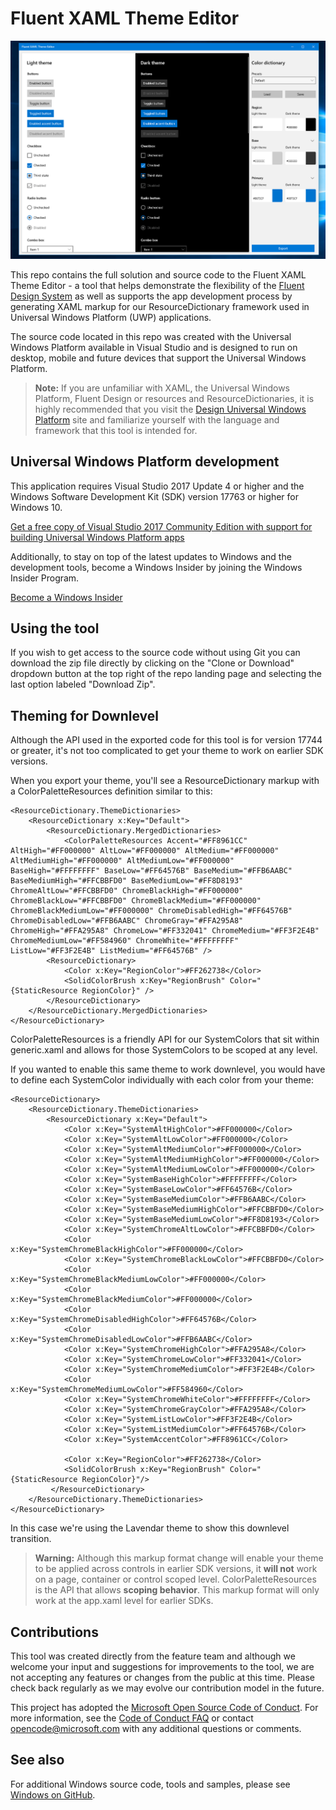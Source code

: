 
Fluent XAML Theme Editor 
===

![using component overrides](XamlThemeEditor_screenshot.png)

This repo contains the full solution and source code to the Fluent XAML Theme Editor - a tool that helps demonstrate the flexibility of the [Fluent Design System](https://www.microsoft.com/design/fluent/) as well as supports the app development process by generating XAML markup for our ResourceDictionary framework used in Universal Windows Platform (UWP) applications.

The source code located in this repo was created with the Universal Windows Platform available in Visual Studio and is designed to run on desktop, mobile and future devices that support the Universal Windows Platform.

> **Note:** If you are unfamiliar with XAML, the Universal Windows Platform, Fluent Design or resources and ResourceDictionaries, it is highly recommended that you visit the [Design Universal Windows Platform](https://developer.microsoft.com/en-us/windows/apps/design) site and familiarize yourself with the language and framework that this tool is intended for.

Universal Windows Platform development
---

This application requires Visual Studio 2017 Update 4 or higher and the Windows Software Development Kit (SDK) version 17763 or higher for Windows 10.

   [Get a free copy of Visual Studio 2017 Community Edition with support for building Universal Windows Platform apps](http://go.microsoft.com/fwlink/p/?LinkID=280676)

Additionally, to stay on top of the latest updates to Windows and the development tools, become a Windows Insider by joining the Windows Insider Program.

   [Become a Windows Insider](https://insider.windows.com/)

Using the tool
---
If you wish to get access to the source code without using Git you can download the zip file directly by clicking on the "Clone or Download" dropdown button at the top right of the repo landing page and selecting the last option labeled "Download Zip".

Theming for Downlevel
---
Although the API used in the exported code for this tool is for version 17744 or greater, it's not too complicated to get your theme to work on earlier SDK versions.

When you export your theme, you'll see a ResourceDictionary markup with a ColorPaletteResources definition similar to this:

```xaml
<ResourceDictionary.ThemeDictionaries>
    <ResourceDictionary x:Key="Default">
        <ResourceDictionary.MergedDictionaries>
            <ColorPaletteResources Accent="#FF8961CC" AltHigh="#FF000000" AltLow="#FF000000" AltMedium="#FF000000" AltMediumHigh="#FF000000" AltMediumLow="#FF000000" BaseHigh="#FFFFFFFF" BaseLow="#FF64576B" BaseMedium="#FFB6AABC" BaseMediumHigh="#FFCBBFD0" BaseMediumLow="#FF8D8193" ChromeAltLow="#FFCBBFD0" ChromeBlackHigh="#FF000000" ChromeBlackLow="#FFCBBFD0" ChromeBlackMedium="#FF000000" ChromeBlackMediumLow="#FF000000" ChromeDisabledHigh="#FF64576B" ChromeDisabledLow="#FFB6AABC" ChromeGray="#FFA295A8" ChromeHigh="#FFA295A8" ChromeLow="#FF332041" ChromeMedium="#FF3F2E4B" ChromeMediumLow="#FF584960" ChromeWhite="#FFFFFFFF" ListLow="#FF3F2E4B" ListMedium="#FF64576B" />
        <ResourceDictionary>
            <Color x:Key="RegionColor">#FF262738</Color>
            <SolidColorBrush x:Key="RegionBrush" Color="{StaticResource RegionColor}" />
        </ResourceDictionary>
    </ResourceDictionary.MergedDictionaries>
</ResourceDictionary>
```

ColorPaletteResources is a friendly API for our SystemColors that sit within generic.xaml and allows for those SystemColors to be scoped at any level. 

If you wanted to enable this same theme to work downlevel, you would have to define each SystemColor individually with each color from your theme:

```xaml
<ResourceDictionary>
    <ResourceDictionary.ThemeDictionaries>
        <ResourceDictionary x:Key="Default">
            <Color x:Key="SystemAltHighColor">#FF000000</Color>
            <Color x:Key="SystemAltLowColor">#FF000000</Color>
            <Color x:Key="SystemAltMediumColor">#FF000000</Color>
            <Color x:Key="SystemAltMediumHighColor">#FF000000</Color>
            <Color x:Key="SystemAltMediumLowColor">#FF000000</Color>
            <Color x:Key="SystemBaseHighColor">#FFFFFFFF</Color>
            <Color x:Key="SystemBaseLowColor">#FF64576B</Color>
            <Color x:Key="SystemBaseMediumColor">#FFB6AABC</Color>
            <Color x:Key="SystemBaseMediumHighColor">#FFCBBFD0</Color>
            <Color x:Key="SystemBaseMediumLowColor">#FF8D8193</Color>
            <Color x:Key="SystemChromeAltLowColor">#FFCBBFD0</Color>
            <Color x:Key="SystemChromeBlackHighColor">#FF000000</Color>
            <Color x:Key="SystemChromeBlackLowColor">#FFCBBFD0</Color>
            <Color x:Key="SystemChromeBlackMediumLowColor">#FF000000</Color>
            <Color x:Key="SystemChromeBlackMediumColor">#FF000000</Color>
            <Color x:Key="SystemChromeDisabledHighColor">#FF64576B</Color>
            <Color x:Key="SystemChromeDisabledLowColor">#FFB6AABC</Color>
            <Color x:Key="SystemChromeHighColor">#FFA295A8</Color>
            <Color x:Key="SystemChromeLowColor">#FF332041</Color>
            <Color x:Key="SystemChromeMediumColor">#FF3F2E4B</Color>
            <Color x:Key="SystemChromeMediumLowColor">#FF584960</Color>
            <Color x:Key="SystemChromeWhiteColor">#FFFFFFFF</Color>
            <Color x:Key="SystemChromeGrayColor">#FFA295A8</Color>
            <Color x:Key="SystemListLowColor">#FF3F2E4B</Color>
            <Color x:Key="SystemListMediumColor">#FF64576B</Color>                
            <Color x:Key="SystemAccentColor">#FF8961CC</Color>
            
            <Color x:Key="RegionColor">#FF262738</Color>
            <SolidColorBrush x:Key="RegionBrush" Color="{StaticResource RegionColor}"/>
         </ResourceDictionary>
    </ResourceDictionary.ThemeDictionaries>
</ResourceDictionary>
```
In this case we're using the Lavendar theme to show this downlevel transition.

> **Warning:** Although this markup format change will enable your theme to be applied across controls in earlier SDK versions, it **will not** work on a page, container or control scoped level. ColorPaletteResources is the API that allows **scoping behavior**. This markup format will only work at the app.xaml level for earlier SDKs.

Contributions
---
This tool was created directly from the feature team and although we welcome your input and suggestions for improvements to the tool, we are not accepting any features or changes from the public at this time. Please check back regularly as we may evolve our contribution model in the future.

This project has adopted the [Microsoft Open Source Code of Conduct](https://opensource.microsoft.com/codeofconduct/). For more information, see the [Code of Conduct FAQ](https://opensource.microsoft.com/codeofconduct/faq/) or contact [opencode@microsoft.com](mailto:opencode@microsoft.com) with any additional questions or comments.

See also
---

For additional Windows source code, tools and samples, please see [Windows on GitHub](http://microsoft.github.io/windows/). 
